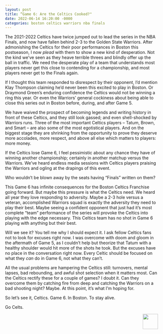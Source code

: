 ```yaml
---
layout: post
title: “Game 6: Are the Celtics Cooked?"
date: 2022-06-14 16:20:00 -0000
categories: boston celtics warriors nba finals
---
```

The 2021-2022 Celtics have twice jumped out to lead the series in the NBA Finals, and now have fallen behind 2-3 to the Golden State Warriors. After admonishing the Celtics for their poor performances in Boston this postseason, I now _plead_ with them to show a new kind of desperation. Not the kind we’ve seen as they heave terrible threes and blindly offer up the ball in traffic. We need the desperate play of a team that understands most players never get this close to contending for a championship, and most players never get to the Finals again.

If I thought this team responded to disrespect by their opponent, I’d mention Klay Thompson claiming he’d never been this excited to play in Boston. Or Draymond Green’s enduring confidence the Celtics would not be winning a ring this year. Or even the Warriors’ general cockiness about being able to close this series out in Boston before, during, and after Game 5.

We have waived the prospect of becoming legends and writing history in front of these Celtics, and they still look gassed; and even shell-shocked by Warriors runs. Three of the most important Celtics players – Tatum, Brown, and Smart – are also some of the most egotistical players. And on the biggest stage they are shrinking from the opportunity to prove they deserve more accolades, more respect, and above all else which matters to players: more money.

If the Celtics lose Game 6, I feel pessimistic about any chance they have of winning another championship; certainly in another matchup versus the Warriors. We’ve heard endless media sessions with Celtics players praising the Warriors and ogling at the drapings of this event. 

Who wouldn’t be blown away by the seats having “Finals” written on them?

This Game 6 has infinite consequences for the Boston Celtics Franchise going forward. But maybe this pressure is what the Celtics need. We heard all year they love responding to adversity. Maybe a 2-3 hole versus a veteran, accomplished Warriors squad is exactly the adversity they need to play their best. Maybe seeing a confident opponent that just had it’s most complete “team” performance of the series will provoke the Celtics into playing with the edge necessary. This Celtics team has no shot in Game 6 playing with anything but their best. 

Will we see it? You tell me why I should expect it. I ask fellow Celtics fans not to look for excuses right now. I was overcome with doom and gloom in the aftermath of Game 5, as I couldn’t help but theorize that Tatum with a healthy shoulder would hit more of the shots he took. But the excuses have no place in the conversation right now. Every Celtic should be focused on what they _can_ do in Game 6, not what they can’t.

All the usual problems are hampering the Celtics still: turnovers, mental lapses, bad rebounding, and awful shot selection when it matters most. Can the Celtics rectify these for a couple of games? I doubt it. Can they overcome them by catching fire from deep and catching the Warriors on a bad shooting night? Maybe. At this point, it’s what I’m hoping for.

So let’s see it, Celtics. Game 6. In Boston. To stay alive.

Go Celts.
<p align="right"> 
    <img src="/criticalcelticsfan/assets/ccflogo.jpg" width="50" height="50" />
</p>

